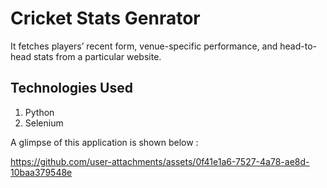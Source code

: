# Cricket Stats Genrator

It fetches players’ recent form, venue-specific performance, and head-to- head stats from a particular website.

## Technologies Used
1. Python
2. Selenium

A glimpse of this application is shown below :

https://github.com/user-attachments/assets/0f41e1a6-7527-4a78-ae8d-10baa379548e
